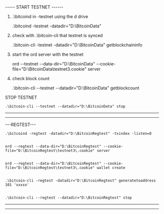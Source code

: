 


----- START TESTNET ------
1) .\bitcoind in -testnet using the d drive

    .\bitcoind -testnet -datadir="D:\BitcoinData"

2) check with .\bitcoin-cli that testnet is synced

    .\bitcoin-cli -testnet -datadir="D:\BitcoinData" getblockchaininfo

3) start the ord server with the testnet

    ord --testnet --data-dir="D:\BitcoinData" --cookie-file="D:\BitcoinData\testnet3\.cookie" server

4) check block count

    .\bitcoin-cli --testnet --datadir="D:\BitcoinData" getblockcount



STOP TESTNET

    .\bitcoin-cli --testnet --datadir="D:\BitcoinData" stop


---

---

---REGTEST---

    .\bitcoind -regtest -datadir="D:\BitcoinRegtest" -txindex -listen=0


    ord --regtest --data-dir="D:\BitcoinRegtest" --cookie-file="D:\BitcoinRegtest\testnet3\.cookie" server


    ord --regtest --data-dir="D:\BitcoinRegtest" --cookie-file="D:\BitcoinRegtest\testnet3\.cookie" wallet create


    .\bitcoin-cli -regtest -datadir="D:\BitcoinRegtest" generatetoaddress 101 'xxxxx'


    .\bitcoin-cli --regtest --datadir="D:\BitcoinRegtest" stop
    
---

---

